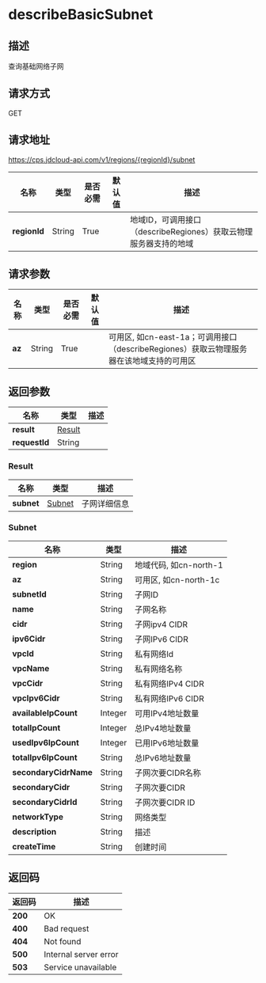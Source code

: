 # describeBasicSubnet


## 描述
查询基础网络子网

## 请求方式
GET

## 请求地址
https://cps.jdcloud-api.com/v1/regions/{regionId}/subnet

|名称|类型|是否必需|默认值|描述|
|---|---|---|---|---|
|**regionId**|String|True| |地域ID，可调用接口（describeRegiones）获取云物理服务器支持的地域|

## 请求参数
|名称|类型|是否必需|默认值|描述|
|---|---|---|---|---|
|**az**|String|True| |可用区, 如cn-east-1a；可调用接口（describeRegiones）获取云物理服务器在该地域支持的可用区|


## 返回参数
|名称|类型|描述|
|---|---|---|
|**result**|[Result](describebasicsubnet#result)| |
|**requestId**|String| |

### <div id="result">Result</div>
|名称|类型|描述|
|---|---|---|
|**subnet**|[Subnet](describebasicsubnet#subnet)|子网详细信息|
### <div id="subnet">Subnet</div>
|名称|类型|描述|
|---|---|---|
|**region**|String|地域代码, 如cn-north-1|
|**az**|String|可用区, 如cn-north-1c|
|**subnetId**|String|子网ID|
|**name**|String|子网名称|
|**cidr**|String|子网ipv4 CIDR|
|**ipv6Cidr**|String|子网IPv6 CIDR|
|**vpcId**|String|私有网络Id|
|**vpcName**|String|私有网络名称|
|**vpcCidr**|String|私有网络IPv4 CIDR|
|**vpcIpv6Cidr**|String|私有网络IPv6 CIDR|
|**availableIpCount**|Integer|可用IPv4地址数量|
|**totalIpCount**|Integer|总IPv4地址数量|
|**usedIpv6IpCount**|Integer|已用IPv6地址数量|
|**totalIpv6IpCount**|String|总IPv6地址数量|
|**secondaryCidrName**|String|子网次要CIDR名称|
|**secondaryCidr**|String|子网次要CIDR|
|**secondaryCidrId**|String|子网次要CIDR ID|
|**networkType**|String|网络类型|
|**description**|String|描述|
|**createTime**|String|创建时间|

## 返回码
|返回码|描述|
|---|---|
|**200**|OK|
|**400**|Bad request|
|**404**|Not found|
|**500**|Internal server error|
|**503**|Service unavailable|
